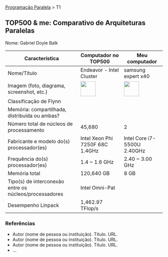 [Programação Paralela](https://github.com/AndreaInfUFSM/elc139-2018a) > T1

TOP500 & me: Comparativo de Arquiteturas Paralelas
--------------------------------------------------

Nome: Gabriel Doyle Balk

| Característica                                            | Computador no TOP500  | Meu computador  |
| --------------------------------------------------------- | --------------------- | --------------- |
| Nome/Título                                               |Endeavor - Intel Cluster|samsung expert x40|
| Imagem (foto, diagrama, screenshot, etc.)                 | <img src="https://krishnaorg-ad70.kxcdn.com/wp-content/uploads/2004/07/NASA-Supercomputer.jpg" width="48"> | <img src="http://s2.glbimg.com/UO5Xtns-pMgFVzPurvAIaiebPM0=/695x0/s.glbimg.com/po/tt2/f/original/2016/10/03/samsung-expert-x40.jpg" width="48">|
| Classificação de Flynn                                    |                       |                 |
| Memória: compartilhada, distribuída ou ambas?             |                       |                 |
| Número total de núcleos de processamento                  |        45,680         |        2        |
| Fabricante e modelo do(s) processador(es)                 |Intel Xeon Phi 7250F 68C 1.4GHz|Intel Core i7-5500U 2.40GHz|
| Frequência do(s) processador(es)                          |    1.4 ~ 1.6 GHz      | 2.40 ~ 3.00 GHz |
| Memória total                                             |  	   120,640 GB       |      8 GB       |
| Tipo(s) de interconexão entre os núcleos/processadores    |    Intel Omni-Pat     |                 |
| Desempenho Linpack                                        |   1,462.97 TFlop/s    |                 |

### Referências
- Autor (nome de pessoa ou instituição). Título. URL.
- Autor (nome de pessoa ou instituição). Título. URL.
- Autor (nome de pessoa ou instituição). Título. URL.
- ...

